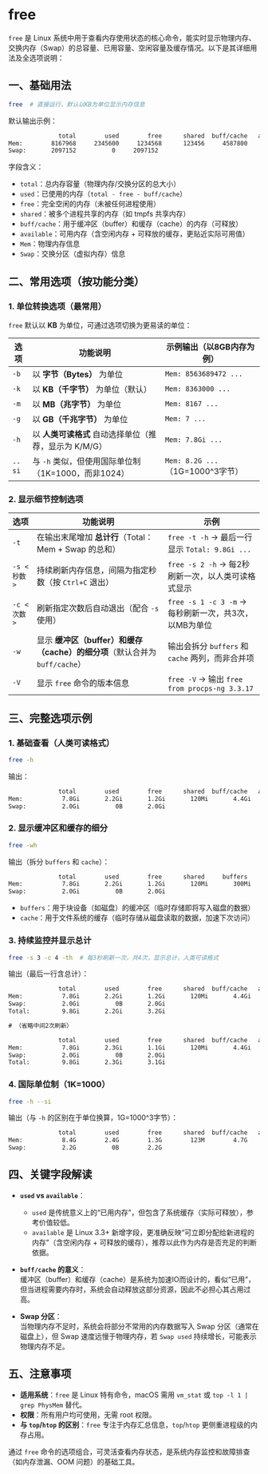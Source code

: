 # free

`free` 是 Linux 系统中用于查看内存使用状态的核心命令，能实时显示物理内存、交换内存（Swap）的总容量、已用容量、空闲容量及缓存情况。以下是其详细用法及全选项说明：

## 一、基础用法

```bash
free  # 直接运行，默认以KB为单位显示内存信息
```

默认输出示例：

```txt
              total        used        free      shared  buff/cache   available
Mem:        8167968     2345600     1234568      123456     4587800     5432100
Swap:       2097152          0     2097152
```

字段含义：

- `total`：总内存容量（物理内存/交换分区的总大小）
- `used`：已使用的内存（`total - free - buff/cache`）
- `free`：完全空闲的内存（未被任何进程使用）
- `shared`：被多个进程共享的内存（如 tmpfs 共享内存）
- `buff/cache`：用于缓冲区（buffer）和缓存（cache）的内存（可释放）
- `available`：可用内存（含空闲内存 + 可释放的缓存，更贴近实际可用值）
- `Mem`：物理内存信息
- `Swap`：交换分区（虚拟内存）信息

## 二、常用选项（按功能分类）

### 1. 单位转换选项（最常用）

`free` 默认以 **KB** 为单位，可通过选项切换为更易读的单位：

| 选项 | 功能说明 | 示例输出（以8GB内存为例） |
|------|----------|--------------------------|
| `-b` | 以 **字节（Bytes）** 为单位 | `Mem: 8563689472 ...` |
| `-k` | 以 **KB（千字节）** 为单位（默认） | `Mem: 8363000 ...` |
| `-m` | 以 **MB（兆字节）** 为单位 | `Mem: 8167 ...` |
| `-g` | 以 **GB（千兆字节）** 为单位 | `Mem: 7 ...` |
| `-h` | 以 **人类可读格式** 自动选择单位（推荐，显示为 K/M/G） | `Mem: 7.8Gi ...` |
| `--si` | 与 `-h` 类似，但使用国际单位制（1K=1000，而非1024） | `Mem: 8.2G ...`（1G=1000^3字节） |

### 2. 显示细节控制选项

| 选项 | 功能说明 | 示例 |
|------|----------|------|
| `-t` | 在输出末尾增加 **总计行**（Total：Mem + Swap 的总和） | `free -t -h` → 最后一行显示 `Total: 9.8Gi ...` |
| `-s <秒数>` | 持续刷新内存信息，间隔为指定秒数（按 `Ctrl+C` 退出） | `free -s 2 -h` → 每2秒刷新一次，以人类可读格式显示 |
| `-c <次数>` | 刷新指定次数后自动退出（配合 `-s` 使用） | `free -s 1 -c 3 -m` → 每秒刷新一次，共3次，以MB为单位 |
| `-w` | 显示 **缓冲区（buffer）和缓存（cache）的细分项**（默认合并为 `buff/cache`） | 输出会拆分 `buffers` 和 `cache` 两列，而非合并项 |
| `-V` | 显示 `free` 命令的版本信息 | `free -V` → 输出 `free from procps-ng 3.3.17` |

## 三、完整选项示例

### 1. 基础查看（人类可读格式）

```bash
free -h
```

输出：

```txt
              total        used        free      shared  buff/cache   available
Mem:           7.8Gi       2.2Gi       1.2Gi       120Mi       4.4Gi       5.2Gi
Swap:          2.0Gi          0B       2.0Gi
```

### 2. 显示缓冲区和缓存的细分

```bash
free -wh
```

输出（拆分 `buffers` 和 `cache`）：

```txt
              total        used        free      shared     buffers       cache   available
Mem:           7.8Gi       2.2Gi       1.2Gi       120Mi       300Mi       4.1Gi       5.2Gi
Swap:          2.0Gi          0B       2.0Gi
```

- `buffers`：用于块设备（如磁盘）的缓冲区（临时存储即将写入磁盘的数据）
- `cache`：用于文件系统的缓存（临时存储从磁盘读取的数据，加速下次访问）

### 3. 持续监控并显示总计

```bash
free -s 3 -c 4 -th  # 每3秒刷新一次，共4次，显示总计，人类可读格式
```

输出（最后一行含总计）：

```txt
              total        used        free      shared  buff/cache   available
Mem:           7.8Gi       2.2Gi       1.2Gi       120Mi       4.4Gi       5.2Gi
Swap:          2.0Gi          0B       2.0Gi
Total:         9.8Gi       2.2Gi       3.2Gi

# （省略中间2次刷新）

              total        used        free      shared  buff/cache   available
Mem:           7.8Gi       2.3Gi       1.1Gi       120Mi       4.4Gi       5.1Gi
Swap:          2.0Gi          0B       2.0Gi
Total:         9.8Gi       2.3Gi       3.1Gi
```

### 4. 国际单位制（1K=1000）

```bash
free -h --si
```

输出（与 `-h` 的区别在于单位换算，1G=1000^3字节）：

```txt
              total        used        free      shared  buff/cache   available
Mem:           8.4G        2.4G        1.3G        123M        4.7G        5.6G
Swap:          2.2G          0B        2.2G
```

## 四、关键字段解读

- **`used` vs `available`**：  
  - `used` 是传统意义上的“已用内存”，但包含了系统缓存（实际可释放），参考价值较低。  
  - `available` 是 Linux 3.3+ 新增字段，更准确反映“可立即分配给新进程的内存”（含空闲内存 + 可释放的缓存），推荐以此作为内存是否充足的判断依据。

- **`buff/cache` 的意义**：  
  缓冲区（buffer）和缓存（cache）是系统为加速IO而设计的，看似“已用”，但当进程需要内存时，系统会自动释放这部分资源，因此不必担心其占用过高。

- **Swap 分区**：  
  当物理内存不足时，系统会将部分不常用的内存数据写入 Swap 分区（通常在磁盘上），但 Swap 速度远慢于物理内存，若 `Swap used` 持续增长，可能表示物理内存不足。

## 五、注意事项

- **适用系统**：`free` 是 Linux 特有命令，macOS 需用 `vm_stat` 或 `top -l 1 | grep PhysMem` 替代。
- **权限**：所有用户均可使用，无需 root 权限。
- **与 `top`/`htop` 的区别**：`free` 专注于内存汇总信息，`top`/`htop` 更侧重进程级的内存占用。

通过 `free` 命令的选项组合，可灵活查看内存状态，是系统内存监控和故障排查（如内存泄漏、OOM 问题）的基础工具。
